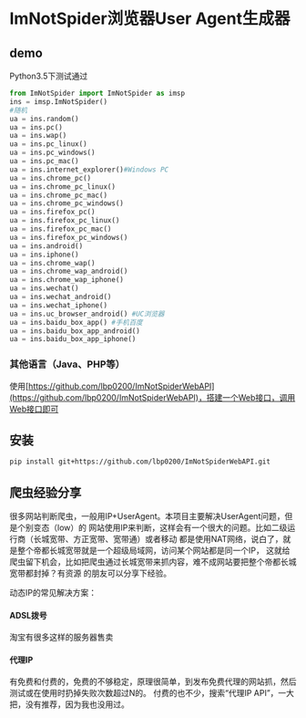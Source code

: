 # ImNotSpider浏览器User Agent生成器

## demo
Python3.5下测试通过
```python
from ImNotSpider import ImNotSpider as imsp
ins = imsp.ImNotSpider()
#随机
ua = ins.random()
ua = ins.pc()
ua = ins.wap()
ua = ins.pc_linux()
ua = ins.pc_windows()
ua = ins.pc_mac()
ua = ins.internet_explorer()#Windows PC
ua = ins.chrome_pc()
ua = ins.chrome_pc_linux()
ua = ins.chrome_pc_mac()
ua = ins.chrome_pc_windows()
ua = ins.firefox_pc()
ua = ins.firefox_pc_linux()
ua = ins.firefox_pc_mac()
ua = ins.firefox_pc_windows()
ua = ins.android()
ua = ins.iphone()
ua = ins.chrome_wap()
ua = ins.chrome_wap_android()
ua = ins.chrome_wap_iphone()
ua = ins.wechat()
ua = ins.wechat_android()
ua = ins.wechat_iphone()
ua = ins.uc_browser_android() #UC浏览器
ua = ins.baidu_box_app() #手机百度
ua = ins.baidu_box_app_android()
ua = ins.baidu_box_app_iphone()
```

### 其他语言（Java、PHP等）

使用[https://github.com/lbp0200/ImNotSpiderWebAPI](https://github.com/lbp0200/ImNotSpiderWebAPI)，搭建一个Web接口，调用Web接口即可

## 安装
```bash
pip install git+https://github.com/lbp0200/ImNotSpiderWebAPI.git
```

## 爬虫经验分享
很多网站判断爬虫，一般用IP+UserAgent。本项目主要解决UserAgent问题，但是个别变态（low）的
网站使用IP来判断，这样会有一个很大的问题。比如二级运行商（长城宽带、方正宽带、宽带通）或者移动
都是使用NAT网络，说白了，就是整个帝都长城宽带就是一个超级局域网，访问某个网站都是同一个IP，
这就给爬虫留下机会，比如把爬虫通过长城宽带来抓内容，难不成网站要把整个帝都长城宽带都封掉？有资源
的朋友可以分享下经验。

动态IP的常见解决方案：
#### ADSL拨号
淘宝有很多这样的服务器售卖
#### 代理IP
有免费和付费的，免费的不够稳定，原理很简单，到发布免费代理的网站抓，然后测试或在使用时扔掉失败次数超过N的。
付费的也不少，搜索“代理IP API”，一大把，没有推荐，因为我也没用过。